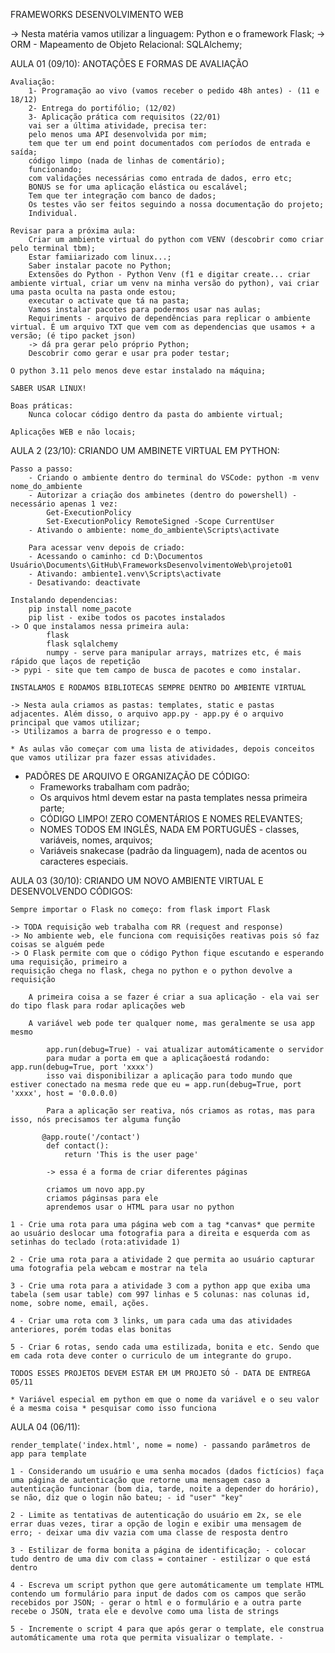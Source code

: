 FRAMEWORKS DESENVOLVIMENTO WEB

-> Nesta matéria vamos utilizar a linguagem: Python e o framework Flask; 
-> ORM - Mapeamento de Objeto Relacional: SQLAlchemy;

AULA 01 (09/10):
ANOTAÇÕES E FORMAS DE AVALIAÇÃO 

    Avaliação:
        1- Programação ao vivo (vamos receber o pedido 48h antes) - (11 e 18/12)
        2- Entrega do portifólio; (12/02)
        3- Aplicação prática com requisitos (22/01)
        vai ser a última atividade, precisa ter:
        pelo menos uma API desenvolvida por mim;
        tem que ter um end point documentados com períodos de entrada e saída;
        código limpo (nada de linhas de comentário);
        funcionando;
        com validações necessárias como entrada de dados, erro etc;
        BONUS se for uma aplicação elástica ou escalável;
        Tem que ter integração com banco de dados; 
        Os testes vão ser feitos seguindo a nossa documentação do projeto;
        Individual. 

    Revisar para a próxima aula:
        Criar um ambiente virtual do python com VENV (descobrir como criar pelo terminal tbm);
        Estar famiiarizado com linux...;
        Saber instalar pacote no Python;
        Extensões do Python - Python Venv (f1 e digitar create... criar ambiente virtual, criar um venv na minha versão do python), vai criar uma pasta oculta na pasta onde estou;
        executar o activate que tá na pasta;
        Vamos instalar pacotes para podermos usar nas aulas; 
        Requiriments - arquivo de dependências para replicar o ambiente virtual. É um arquivo TXT que vem com as dependencias que usamos + a versão; (é tipo packet json)
        -> dá pra gerar pelo próprio Python;
        Descobrir como gerar e usar pra poder testar;

    O python 3.11 pelo menos deve estar instalado na máquina; 

    SABER USAR LINUX!  

    Boas práticas:
        Nunca colocar código dentro da pasta do ambiente virtual;

    Aplicações WEB e não locais; 

AULA 2 (23/10):
CRIANDO UM AMBINETE VIRTUAL EM PYTHON:

    Passo a passo:
        - Criando o ambiente dentro do terminal do VSCode: python -m venv nome_do_ambiente
        - Autorizar a criação dos ambinetes (dentro do powershell) - necessário apenas 1 vez: 
            Get-ExecutionPolicy
            Set-ExecutionPolicy RemoteSigned -Scope CurrentUser
        - Ativando o ambiente: nome_do_ambiente\Scripts\activate

        Para acessar venv depois de criado: 
        - Acessando o caminho: cd D:\Documentos Usuário\Documents\GitHub\FrameworksDesenvolvimentoWeb\projeto01
        - Ativando: ambiente1.venv\Scripts\activate
        - Desativando: deactivate

    Instalando dependencias:
        pip install nome_pacote
        pip list - exibe todos os pacotes instalados
    -> O que instalamos nessa primeira aula:
            flask
            flask sqlalchemy
            numpy - serve para manipular arrays, matrizes etc, é mais rápido que laços de repetição
    -> pypi - site que tem campo de busca de pacotes e como instalar.

    INSTALAMOS E RODAMOS BIBLIOTECAS SEMPRE DENTRO DO AMBIENTE VIRTUAL

    -> Nesta aula criamos as pastas: templates, static e pastas adjacentes. Além disso, o arquivo app.py - app.py é o arquivo principal que vamos utilizar;
    -> Utilizamos a barra de progresso e o tempo.

    * As aulas vão começar com uma lista de atividades, depois conceitos que vamos utilizar pra fazer essas atividades.

* PADÕRES DE ARQUIVO E ORGANIZAÇÃO DE CÓDIGO:
    - Frameworks trabalham com padrão;
    - Os arquivos html devem estar na pasta templates nessa primeira parte;
    - CÓDIGO LIMPO! ZERO COMENTÁRIOS E NOMES RELEVANTES; 
    - NOMES TODOS EM INGLÊS, NADA EM PORTUGUÊS - classes, variáveis, nomes, arquivos;
    - Variáveis snakecase (padrão da linguagem), nada de acentos ou caracteres especiais.

AULA 03 (30/10):
CRIANDO UM NOVO AMBIENTE VIRTUAL E DESENVOLVENDO CÓDIGOS:

    Sempre importar o Flask no começo: from flask import Flask

    -> TODA requisição web trabalha com RR (request and response)
    -> No ambiente web, ele funciona com requisições reativas pois só faz coisas se alguém pede
    -> O Flask permite com que o código Python fique escutando e esperando uma requisição, primeiro a 
    requisição chega no flask, chega no python e o python devolve a requisição 

        A primeira coisa a se fazer é criar a sua aplicação - ela vai ser do tipo flask para rodar aplicações web 

        A variável web pode ter qualquer nome, mas geralmente se usa app mesmo

            app.run(debug=True) - vai atualizar automáticamente o servidor
            para mudar a porta em que a aplicaçãoestá rodando: app.run(debug=True, port 'xxxx')
            isso vai disponibilizar a aplicação para todo mundo que estiver conectado na mesma rede que eu = app.run(debug=True, port 'xxxx', host = '0.0.0.0)
            
            Para a aplicação ser reativa, nós criamos as rotas, mas para isso, nós precisamos ter alguma função

           @app.route('/contact')
            def contact():
                return 'This is the user page'

            -> essa é a forma de criar diferentes páginas 

            criamos um novo app.py
            criamos páginsas para ele 
            aprendemos usar o HTML para usar no python
        
    1 - Crie uma rota para uma página web com a tag *canvas* que permite ao usuário deslocar uma fotografia para a direita e esquerda com as setinhas do teclado (rota:atividade 1)

    2 - Crie uma rota para a atividade 2 que permita ao usuário capturar uma fotografia pela webcam e mostrar na tela

    3 - Crie uma rota para a atividade 3 com a python app que exiba uma tabela (sem usar table) com 997 linhas e 5 colunas: nas colunas id, nome, sobre nome, email, ações.

    4 - Criar uma rota com 3 links, um para cada uma das atividades anteriores, porém todas elas bonitas

    5 - Criar 6 rotas, sendo cada uma estilizada, bonita e etc. Sendo que em cada rota deve conter o curriculo de um integrante do grupo. 

    TODOS ESSES PROJETOS DEVEM ESTAR EM UM PROJETO SÓ - DATA DE ENTREGA 05/11

    * Variável especial em python em que o nome da variável e o seu valor é a mesma coisa * pesquisar como isso funciona 

AULA 04 (06/11):

    render_template('index.html', nome = nome) - passando parâmetros de app para template

    1 - Considerando um usuário e uma senha mocados (dados fictícios) faça uma página de autenticação que retorne uma mensagem caso a autenticação funcionar (bom dia, tarde, noite a depender do horário), se não, diz que o login não bateu; - id "user" "key"

    2 - Limite as tentativas de autenticação do usuário em 2x, se ele errar duas vezes, tirar a opção de login e exibir uma mensagem de erro; - deixar uma div vazia com uma classe de resposta dentro

    3 - Estilizar de forma bonita a página de identificação; - colocar tudo dentro de uma div com class = container - estilizar o que está dentro

    4 - Escreva um script python que gere automáticamente um template HTML contendo um formulário para input de dados com os campos que serão recebidos por JSON; - gerar o html e o formulário e a outra parte recebe o JSON, trata ele e devolve como uma lista de strings

    5 - Incremente o script 4 para que após gerar o template, ele construa automáticamente uma rota que permita visualizar o template. - 